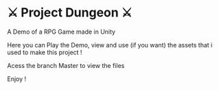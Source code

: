 # ⚔️ Project Dungeon ⚔️

A Demo of a RPG Game made in Unity

Here you can Play the Demo, view and use (if you want) the assets that i used to make this project ! 

Acess the branch Master to view the files

Enjoy !
